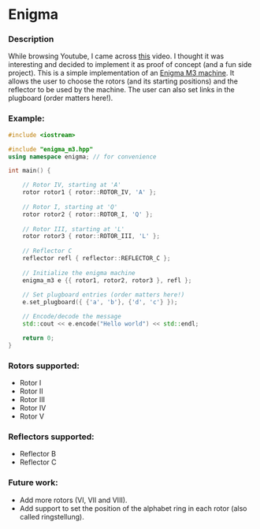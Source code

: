 # Enigma

### Description
While browsing Youtube, I came across [this](https://www.youtube.com/watch?v=G2_Q9FoD-oQ) video. I thought it was interesting and decided to implement it as proof of concept (and a fun side project). This is a simple implementation of an [Enigma M3 machine](https://en.wikipedia.org/wiki/Enigma_machine). It allows the user to choose the rotors (and its starting positions) and the reflector to be used by the machine. The user can also set links in the plugboard (order matters here!).

### Example:
```cpp
#include <iostream>

#include "enigma_m3.hpp"
using namespace enigma; // for convenience

int main() {

    // Rotor IV, starting at 'A'
    rotor rotor1 { rotor::ROTOR_IV, 'A' };
    
    // Rotor I, starting at 'Q'
    rotor rotor2 { rotor::ROTOR_I, 'Q' };
    
    // Rotor III, starting at 'L'
    rotor rotor3 { rotor::ROTOR_III, 'L' };
    
    // Reflector C
    reflector refl { reflector::REFLECTOR_C };
    
    // Initialize the enigma machine
    enigma_m3 e {{ rotor1, rotor2, rotor3 }, refl };
    
    // Set plugboard entries (order matters here!)
    e.set_plugboard({ {'a', 'b'}, {'d', 'c'} });

    // Encode/decode the message    
    std::cout << e.encode("Hello world") << std::endl;

    return 0;
}
```
### Rotors supported:
- Rotor I
- Rotor II
- Rotor III
- Rotor IV
- Rotor V

### Reflectors supported:
- Reflector B
- Reflector C

### Future work:
- Add more rotors (VI, VII and VIII).
- Add support to set the position of the alphabet ring in each rotor (also called ringstellung).
